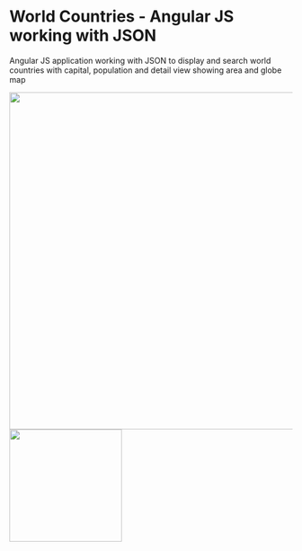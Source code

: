 # World Countries - Angular JS working with JSON
<p>
Angular JS application working with JSON to display and search world countries with capital, population and detail view showing area and globe map
</p>
<img src="http://studiolance.co.uk/git/angularjs.png" width="600px">
<img src="http://studiolance.co.uk/git/detail.png" width="200px">
